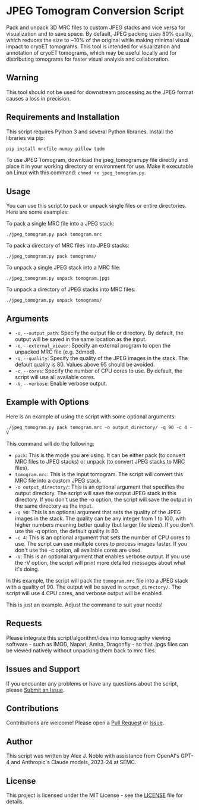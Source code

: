# JPEG Tomogram Conversion Script

Pack and unpack 3D MRC files to custom JPEG stacks and vice versa for visualization and to save space. By default, JPEG packing uses 80% quality, which reduces the size to ~10% of the original while making minimal visual impact to cryoET tomograms. This tool is intended for visualization and annotation of cryoET tomograms, which may be useful locally and for distributing tomograms for faster visual analysis and collaboration.

## Warning

This tool should not be used for downstream processing as the JPEG format causes a loss in precision.

## Requirements and Installation

This script requires Python 3 and several Python libraries. Install the libraries via pip:

```bash
pip install mrcfile numpy pillow tqdm
```

To use JPEG Tomogram, download the jpeg_tomogram.py file directly and place it in your working directory or environment for use. Make it executable on Linux with this command: `chmod +x jpeg_tomogram.py`.

## Usage

You can use this script to pack or unpack single files or entire directories. Here are some examples:

To pack a single MRC file into a JPEG stack:
```
./jpeg_tomogram.py pack tomogram.mrc
```

To pack a directory of MRC files into JPEG stacks:
```
./jpeg_tomogram.py pack tomograms/
```

To unpack a single JPEG stack into a MRC file:
```
./jpeg_tomogram.py unpack tomogram.jpgs
```

To unpack a directory of JPEG stacks into MRC files:
```
./jpeg_tomogram.py unpack tomograms/
```

## Arguments

- `-o`, `--output_path`: Specify the output file or directory. By default, the output will be saved in the same location as the input.
- `-e`, `--external_viewer`: Specify an external program to open the unpacked MRC file (e.g. 3dmod).
- `-q`, `--quality`: Specify the quality of the JPEG images in the stack. The default quality is 80. Values above 95 should be avoided.
- `-c`, `--cores`: Specify the number of CPU cores to use. By default, the script will use all available cores.
- `-V`, `--verbose`: Enable verbose output.

## Example with Options

Here is an example of using the script with some optional arguments:

```
./jpeg_tomogram.py pack tomogram.mrc -o output_directory/ -q 90 -c 4 -V
```

This command will do the following:

- `pack`: This is the mode you are using. It can be either pack (to convert MRC files to JPEG stacks) or unpack (to convert JPEG stacks to MRC files).
- `tomogram.mrc`: This is the input tomogram. The script will convert this MRC file into a custom JPEG stack.
- `-o output_directory/`: This is an optional argument that specifies the output directory. The script will save the output JPEG stack in this directory. If you don't use the -o option, the script will save the output in the same directory as the input.
- `-q 90`: This is an optional argument that sets the quality of the JPEG images in the stack. The quality can be any integer from 1 to 100, with higher numbers meaning better quality (but larger file sizes). If you don't use the -q option, the default quality is 80.
- `-c 4`: This is an optional argument that sets the number of CPU cores to use. The script can use multiple cores to process images faster. If you don't use the -c option, all available cores are used.
- `-V`: This is an optional argument that enables verbose output. If you use the -V option, the script will print more detailed messages about what it's doing.

In this example, the script will pack the `tomogram.mrc` file into a JPEG stack with a quality of 90. The output will be saved in `output_directory/`. The script will use 4 CPU cores, and verbose output will be enabled.

This is just an example. Adjust the command to suit your needs!

## Requests

Please integrate this script/algorithm/idea into tomography viewing software - such as IMOD, Napari, Amira, Dragonfly - so that .jpgs files can be viewed natively without unpacking them back to mrc files.

## Issues and Support

If you encounter any problems or have any questions about the script, please [Submit an Issue](https://github.com/alexjnoble/jpeg_tomogram/issues).

## Contributions

Contributions are welcome! Please open a [Pull Request](https://github.com/alexjnoble/jpeg_tomogram/pulls) or [Issue](https://github.com/alexjnoble/jpeg_tomogram/issues).

## Author

This script was written by Alex J. Noble with assistance from OpenAI's GPT-4 and Anthropic's Claude models, 2023-24 at SEMC.

## License

This project is licensed under the MIT License - see the [LICENSE](LICENSE) file for details.
